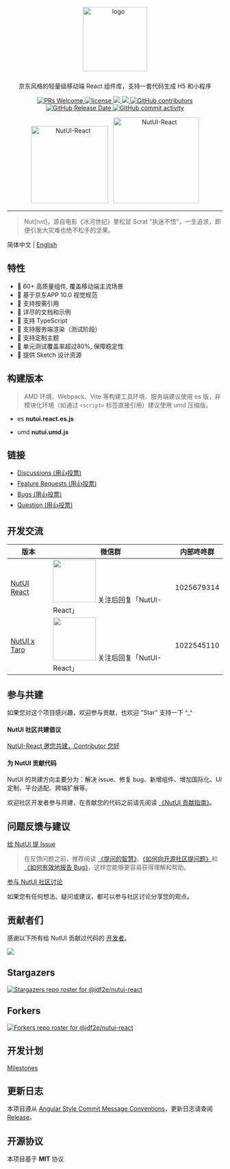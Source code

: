 
<p align="center">
    <img alt="logo" src="https://img11.360buyimg.com/imagetools/jfs/t1/211965/25/7152/22022/61b16785E433119bb/aa41d7a9f7e823f3.png" width="150" style="margin-bottom: 10px;">
</p>

<p align="center">京东风格的轻量级移动端 React 组件库，支持一套代码生成 H5 和小程序</p>

<p align="center">
    <a href="http://makeapullrequest.com">
    <img src="https://img.shields.io/badge/PRs-welcome-brightgreen.svg?style=flat-square" alt="PRs Welcome" />
  </a>
  <a href="https://github.com/jdf2e/nutui-react">
    <img src="https://img.shields.io/npm/l/@nutui/nutui-react.svg" alt="license"/>
  </a>
  <a href="https://www.npmjs.com/package/@nutui/nutui-react">
    <img src="https://img.shields.io/npm/v/@nutui/nutui-react.svg?style=flat-square">
  </a>
  <a href="https://www.npmjs.com/package/@nutui/nutui-react">
    <img src="https://img.shields.io/npm/dt/@nutui/nutui-react.svg?style=flat-square">
  </a>
  <a href="https://github.com/jdf2e/nutui-react">
    <img src="https://img.shields.io/github/contributors/jdf2e/nutui-react" alt="GitHub contributors">
  </a>
  <a href="https://github.com/jdf2e/nutui-react">
    <img src="https://img.shields.io/github/release-date/jdf2e/nutui-react" alt="GitHub Release Date">
  </a>
  <a href="https://github.com/jdf2e/nutui-react">
    <img src="https://img.shields.io/github/commit-activity/w/jdf2e/nutui-react" alt="GitHub commit activity">
   </a>
</p>

<p align='center'>
  <img src="https://img12.360buyimg.com/imagetools/jfs/t1/202336/18/18586/7437/61b832ccE0b13d53d/18605da7232a5a0e.png" height="180" alt="NutUI-React" />  &nbsp;
  <img src="https://img13.360buyimg.com/imagetools/jfs/t1/102323/22/33163/27773/632a7855E75c9fa02/8c351778f47d24f5.jpg" width="200" alt="NutUI-React" />
</p>

---
> Nut[nʌt]，源自电影《冰河世纪》里松鼠 Scrat "执迷不悟"，一生追求，即便引发大灾难也绝不松手的坚果。

简体中文 | [English](./README.md)

##  特性

* 🚀 60+ 高质量组件, 覆盖移动端主流场景
* 📖 基于京东APP 10.0 视觉规范
* 🍭 支持按需引用
* 📖 详尽的文档和示例
* 💪 支持 TypeScript
* 💪 支持服务端渲染（测试阶段）
* 🍭 支持定制主题
* 🍭 单元测试覆盖率超过80%, 保障稳定性
* 📖 提供 Sketch 设计资源

## 构建版本

> AMD 环境、Webpack、Vite 等构建工具环境、服务端建议使用 es 版，非模块化环境（如通过 `<script>` 标签直接引用）建议使用 umd 压缩版。

* es **nutui.react.es.js**

* umd **nutui.umd.js**


## 链接

<ul>
    <li>
        <a href="https://github.com/jdf2e/nutui-react/discussions">
            Discussions  (用👍投票)
        </a>
    </li>
    <li>
        <a href="https://github.com/jdf2e/nutui-react/issues?q=is%3Aissue+is%3Aopen+label%3A%22help+wanted%22">
            Feature Requests (用👍投票)
        </a>
    </li>
     <li>
        <a href="https://github.com/jdf2e/nutui-react/labels/bug%203.0">
            Bugs (用👍投票)
        </a>
    </li>
     <li>
        <a href="https://github.com/jdf2e/nutui-react/issues?q=is%3Aissue+is%3Aopen+label%3Aquestion">
            Question  (用👍投票)
        </a>
    </li>
</ul>

## 开发交流
| 版本 | 微信群 |内部咚咚群 |
| --- | --- |--- |
| [NutUI React](https://github.com/jdf2e/nutui-react/issues) | <img src="https://storage.360buyimg.com/imgtools/17c67beff6-4acf07c0-609c-11ed-a6ef-69df15b605e4.png" width="100" /> 关注后回复「NutUI-React」 | 1025679314 |
| [NutUI x Taro](https://github.com/jdf2e/nutui/issues) | <img src="https://camo.githubusercontent.com/db4276b4ee4b443158195e943e9e678cb4d2afb7580f70d4d817ef0a90413aec/687474703a2f2f73746f726167652e333630627579696d672e636f6d2f7461726f2d6a642d636f6d2f7374617469632f636f6e746163745f7461726f5f6e757475695f71722e706e67" width="100" /> 关注后回复「NutUI-React」 | 1022545110 |

## 参与共建

如果您对这个项目感兴趣，欢迎参与贡献，也欢迎 "Star" 支持一下 ^_^

#### NutUI 社区共建倡议

[NutUI-React 邀您共建，Contributor 您好](https://github.com/jdf2e/nutui-react/discussions/348)

#### 为 NutUI 贡献代码

NutUI 的共建方向主要分为：解决 issue、修复 bug、新增组件、增加国际化、UI 定制、平台适配、跨端扩展等。

欢迎社区开发者参与共建，在贡献您的代码之前请先阅读 [《NutUI 贡献指南》](https://github.com/jdf2e/nutui-react/discussions/348)。

## 问题反馈与建议

[给 NutUI 提 Issue](https://nutui.jd.com/nutui-issue-helper/?repo=jdf2e/nutui-react&lang=zh-cn)

> 在反馈问题之前，推荐阅读 [《提问的智慧》](https://github.com/ryanhanwu/How-To-Ask-Questions-The-Smart-Way)、[《如何向开源社区提问题》](https://github.com/seajs/seajs/issues/545)和[《如何有效地报告 Bug》](http://www.chiark.greenend.org.uk/%7Esgtatham/bugs-cn.html)，这样您能够更容易获得理解和帮助。

[参与 NutUI 社区讨论](https://github.com/jdf2e/nutui-react/discussions)

如果您有任何想法、疑问或建议，都可以参与社区讨论分享您的观点。

## 贡献者们

感谢以下所有给 NutUI 贡献过代码的 [开发者](https://github.com/jdf2e/nutui-react/graphs/contributors)。

<a href="https://github.com/jdf2e/nutui-react/graphs/contributors">
  <img src="https://contrib.rocks/image?repo=jdf2e/nutui-react" />
</a>

## Stargazers 

[![Stargazers repo roster for @jdf2e/nutui-react](https://reporoster.com/stars/jdf2e/nutui-react)](https://github.com/jdf2e/nutui-react/stargazers)

## Forkers

[![Forkers repo roster for @jdf2e/nutui-react](https://reporoster.com/forks/jdf2e/nutui-react)](https://github.com/jdf2e/nutui-react/network/members)

## 开发计划

[Milestones](https://github.com/jdf2e/nutui-react/projects)

## 更新日志

本项目遵从 [Angular Style Commit Message Conventions](https://gist.github.com/stephenparish/9941e89d80e2bc58a153)，更新日志请查阅 [Release](https://github.com/jdf2e/nutui-react/releases)。

## 开源协议

本项目基于 **MIT** 协议
